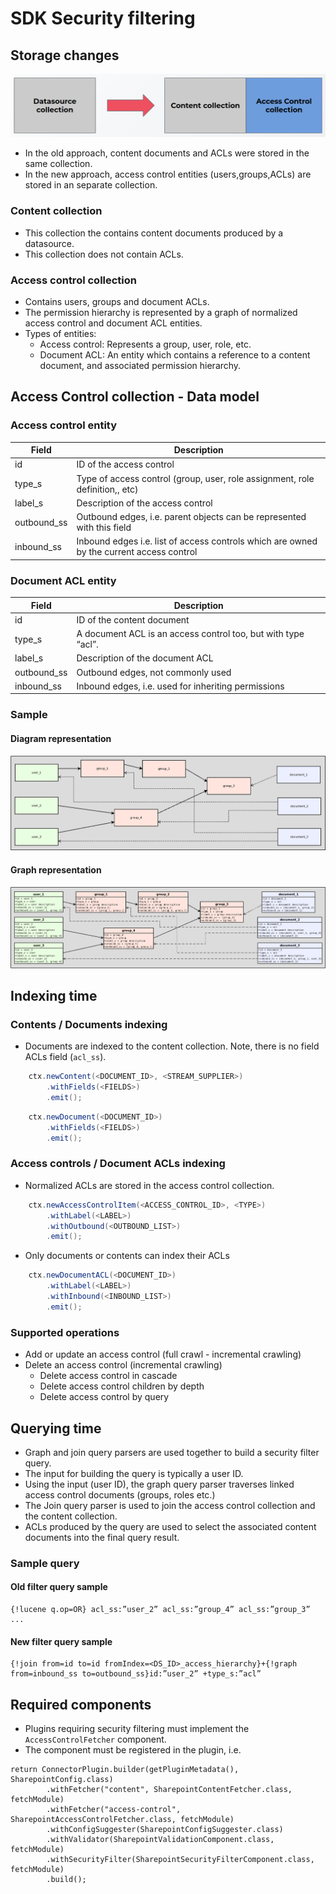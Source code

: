 # SDK Security filtering
## Storage changes
![Storage changes](security_filtering_resources/storage_changes.png)

- In the old approach, content documents and ACLs were stored in the same collection.
- In the new approach, access control entities (users,groups,ACLs) are stored in an separate collection.

### Content collection

- This collection the contains content documents produced by a datasource.
- This collection does not contain ACLs.

### Access control collection

- Contains users, groups and document ACLs.
- The permission hierarchy is represented by a graph of normalized access control and document ACL entities.
- Types of entities:
    - Access control: Represents a group, user, role, etc.
    - Document ACL: An entity which contains a reference to a content document, and associated permission hierarchy.

## Access Control collection - Data model
### Access control entity

| Field | Description |
| ------- | ------- |
| id | ID of the access control |
| type_s | Type of access control (group, user, role assignment, role definition,, etc) |
| label_s | Description of the access control |
| outbound_ss | Outbound edges, i.e. parent objects can be represented with this field |
| inbound_ss | Inbound edges i.e. list of access controls which are owned by the current access control |

### Document ACL entity

| Field | Description |
| ------- | ------- |
| id | ID of the content document |
| type_s | A document ACL is an access control too, but with type “acl”. |
| label_s | Description of the document ACL |
| outbound_ss | Outbound edges, not commonly used |
| inbound_ss | Inbound edges, i.e. used for inheriting permissions |

### Sample
#### Diagram representation
![Diagram representation](security_filtering_resources/diagram_representation.png)

#### Graph representation
![Graph representation](security_filtering_resources/graph_representation.png)

## Indexing time
### Contents / Documents indexing

- Documents are indexed to the content collection. Note, there is no field ACLs field (`acl_ss`).

```java
    ctx.newContent(<DOCUMENT_ID>, <STREAM_SUPPLIER>)
        .withFields(<FIELDS>)
        .emit();
```

```java
    ctx.newDocument(<DOCUMENT_ID>)
        .withFields(<FIELDS>)
        .emit();
```

### Access controls / Document ACLs indexing

- Normalized ACLs are stored in the access control collection.

```java
    ctx.newAccessControlItem(<ACCESS_CONTROL_ID>, <TYPE>)
        .withLabel(<LABEL>)
        .withOutbound(<OUTBOUND_LIST>)
        .emit();
```

- Only documents or contents can index their ACLs

```java
    ctx.newDocumentACL(<DOCUMENT_ID>)
        .withLabel(<LABEL>)
        .withInbound(<INBOUND_LIST>)
        .emit();
```

### Supported operations

- Add or update an access control (full crawl - incremental crawling)
- Delete an access control (incremental crawling)
    - Delete access control in cascade
    - Delete access control children by depth
    - Delete access control by query

## Querying time

- Graph and join query parsers are used together to build a security filter query.
- The input for building the query is typically a user ID.
- Using the input (user ID), the graph query parser traverses linked access control documents (groups, roles etc.)
- The Join query parser is used to join the access control collection and the content collection.
- ACLs produced by the query are used to select the associated content documents into the final query result.

### Sample query

#### Old filter query sample
```
{!lucene q.op=OR} acl_ss:”user_2” acl_ss:”group_4” acl_ss:”group_3” ...
```

#### New filter query sample
```
{!join from=id to=id fromIndex=<DS_ID>_access_hierarchy}+{!graph from=inbound_ss to=outbound_ss}id:”user_2” +type_s:”acl”
```
## Required components

- Plugins requiring security filtering must implement the `AccessControlFetcher` component.
- The component must be registered in the plugin, i.e.

```
return ConnectorPlugin.builder(getPluginMetadata(), SharepointConfig.class)
        .withFetcher("content", SharepointContentFetcher.class, fetchModule)
        .withFetcher("access-control", SharepointAccessControlFetcher.class, fetchModule)
        .withConfigSuggester(SharepointConfigSuggester.class)
        .withValidator(SharepointValidationComponent.class, fetchModule)
        .withSecurityFilter(SharepointSecurityFilterComponent.class, fetchModule)
        .build();

```
